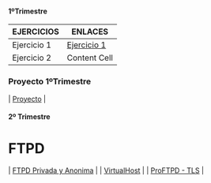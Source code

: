 #### 1ºTrimestre

| EJERCICIOS  | ENLACES |
| ------------- | ------------- |
| Ejercicio 1  | [Ejercicio 1](https://github.com/xRoxas07/SREI_2ASIR/blob/main/Ejercicio1.md)  |
| Ejercicio 2  | Content Cell  |

### Proyecto 1ºTrimestre

| [Proyecto](https://github.com/xRoxas07/SREI_2ASIR/blob/main/Proyecto%201ºT/doc.md) |

#### 2º Trimestre

# FTPD

| [FTPD Privada y Anonima](https://github.com/xRoxas07/SREI_2ASIR/blob/main/FTP%20Privado%20y%20Anonimo/doc.md) |
| [VirtualHost](https://github.com/xRoxas07/SREI_2ASIR/blob/main/Vitual%20HOST/doc.md) |
| [ProFTPD - TLS](https://github.com/xRoxas07/SREI_2ASIR/blob/main/ProFTPD%20-%20TLS/doc.md) |

